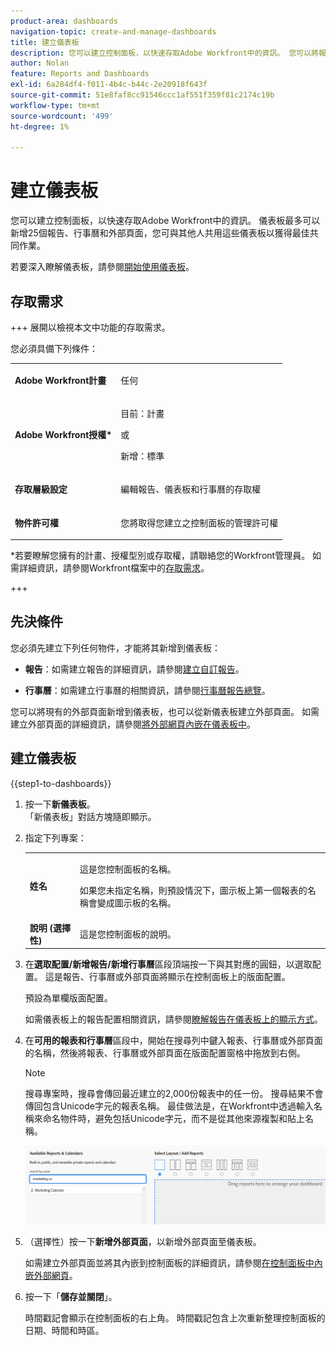 ```yaml
---
product-area: dashboards
navigation-topic: create-and-manage-dashboards
title: 建立儀表板
description: 您可以建立控制面板，以快速存取Adobe Workfront中的資訊。 您可以將報告、行事曆和外部頁面新增到控制面板，與他人共用以進行最佳共同作業。
author: Nolan
feature: Reports and Dashboards
exl-id: 6a284df4-f011-4b4c-b44c-2e20918f643f
source-git-commit: 51e8faf8cc91546ccc1af551f359f81c2174c19b
workflow-type: tm+mt
source-wordcount: '499'
ht-degree: 1%

---
```


# 建立儀表板

<!--Audited: 01/2024-->

您可以建立控制面板，以快速存取Adobe Workfront中的資訊。 儀表板最多可以新增25個報告、行事曆和外部頁面，您可與其他人共用這些儀表板以獲得最佳共同作業。

若要深入瞭解儀表板，請參閱[開始使用儀表板](../../../reports-and-dashboards/dashboards/understanding-dashboards/get-started-dashboards.md)。

## 存取需求

+++ 展開以檢視本文中功能的存取需求。

您必須具備下列條件：

<table style="table-layout:auto">
 <col> 
 </col> 
 <col> 
 </col> 
 <tbody> 
  <tr> 
   <td> <p><strong>Adobe Workfront計畫</strong></p> </td> 
   <td>任何</td> 
  </tr> 
  <tr> 
   <td> <p><strong>Adobe Workfront授權*</strong></p> </td> 
   <td> <p>目前：計畫 </p>
   或
   <p>新增：標準 </p> </td> 
  </tr> 
  <tr> 
   <td><strong>存取層級設定</strong> </td> 
   <td> <p>編輯報告、儀表板和行事曆的存取權</p> </td> 
  </tr> 
  <tr> 
   <td> <p><strong>物件許可權</strong> </p> </td> 
   <td> <p>您將取得您建立之控制面板的管理許可權</p> </td> 
  </tr> 
 </tbody> 
</table>

*若要瞭解您擁有的計畫、授權型別或存取權，請聯絡您的Workfront管理員。 如需詳細資訊，請參閱Workfront檔案中的[存取需求](/help/quicksilver/administration-and-setup/add-users/access-levels-and-object-permissions/access-level-requirements-in-documentation.md)。

+++

## 先決條件

您必須先建立下列任何物件，才能將其新增到儀表板：

* **報告**：如需建立報告的詳細資訊，請參閱[建立自訂報告](../../../reports-and-dashboards/reports/creating-and-managing-reports/create-custom-report.md)。

* **行事曆**：如需建立行事曆的相關資訊，請參閱[行事曆報告總覽](../../../reports-and-dashboards/reports/calendars/calendar-reports-overview.md)。

您可以將現有的外部頁面新增到儀表板，也可以從新儀表板建立外部頁面。 如需建立外部頁面的詳細資訊，請參閱[將外部網頁內嵌在儀表板中](../../../reports-and-dashboards/dashboards/creating-and-managing-dashboards/embed-external-web-page-dashboard.md)。

## 建立儀表板

{{step1-to-dashboards}}

1. 按一下&#x200B;**新儀表板**。\
   「新儀表板」對話方塊隨即顯示。

1. 指定下列專案：

   <table style="table-layout:auto">
    <col>
    <col>
    <tbody>
     <tr>
      <td role="rowheader"><strong>姓名</strong></td>
      <td><p>這是您控制面板的名稱。</p><p>如果您未指定名稱，則預設情況下，圖示板上第一個報表的名稱會變成圖示板的名稱。</p></td>
     </tr>
     <tr>
      <td role="rowheader"><strong>說明 (選擇性)</strong></td>
      <td>這是您控制面板的說明。</td>
     </tr>
    </tbody>
   </table>

1. 在&#x200B;**選取配置/新增報告/新增行事曆**&#x200B;區段頂端按一下與其對應的圓鈕，以選取配置。 這是報告、行事曆或外部頁面將顯示在控制面板上的版面配置。

   預設為單欄版面配置。

   如需儀表板上的報告配置相關資訊，請參閱[瞭解報告在儀表板上的顯示方式](../../../reports-and-dashboards/dashboards/understanding-dashboards/understand-how-reports-display-dashboard.md)。

   <!--
   Consider adding the information from this article above here, at some point, instead of linking to it.)
   -->

1. 在&#x200B;**可用的報表和行事曆**&#x200B;區段中，開始在搜尋列中鍵入報表、行事曆或外部頁面的名稱，然後將報表、行事曆或外部頁面在版面配置窗格中拖放到右側。

   >[!NOTE]
   >
   >搜尋專案時，搜尋會傳回最近建立的2,000份報表中的任一份。 搜尋結果不會傳回包含Unicode字元的報表名稱。 最佳做法是，在Workfront中透過輸入名稱來命名物件時，避免包括Unicode字元，而不是從其他來源複製和貼上名稱。

   ![搜尋報告](assets/unshimmed-dashboard-ui.png)

1. （選擇性）按一下&#x200B;**新增外部頁面**，以新增外部頁面至儀表板。

   如需建立外部頁面並將其內嵌到控制面板的詳細資訊，請參閱[在控制面板中內嵌外部網頁](../../../reports-and-dashboards/dashboards/creating-and-managing-dashboards/embed-external-web-page-dashboard.md)。

1. 按一下「**儲存並關閉**」。

   時間戳記會顯示在控制面板的右上角。 時間戳記包含上次重新整理控制面板的日期、時間和時區。
